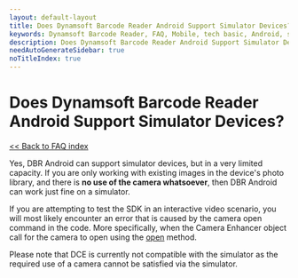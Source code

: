 ```yaml
---
layout: default-layout
title: Does Dynamsoft Barcode Reader Android Support Simulator Devices?
keywords: Dynamsoft Barcode Reader, FAQ, Mobile, tech basic, Android, simulator, camera
description: Does Dynamsoft Barcode Reader Android Support Simulator Devices?
needAutoGenerateSidebar: true
noTitleIndex: true
---
```


# Does Dynamsoft Barcode Reader Android Support Simulator Devices?

[<< Back to FAQ index](index.html)

Yes, DBR Android can support simulator devices, but in a very limited capacity. If you are only working with existing images in the device's photo library, and there is **no use of the camera whatsoever**, then DBR Android can work just fine on a simulator.

If you are attempting to test the SDK in an interactive video scenario, you will most likely encounter an error that is caused by the camera open command in the code. More specifically, when the Camera Enhancer object call for the camera to open using the [open](https://www.dynamsoft.com/camera-enhancer/docs/mobile/programming/android/primary-api/camera-enhancer.html#open) method.

Please note that DCE is currently not compatible with the simulator as the required use of a camera cannot be satisfied via the simulator.